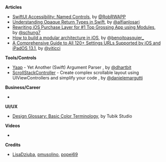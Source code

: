 **Articles**

* [SwiftUI Accessibility: Named Controls](https://medium.com/flawless-app-stories/swiftui-accessibility-named-controls-298766c454bc), by [@RobRWAPP](https://twitter.com/RobRWAPP)
* [Understanding Opaque Return Types in Swift](https://medium.com/@alfianlosari/understanding-opaque-return-types-in-swift-9c36fb5dfa86), by [@alfianlosari](https://twitter.com/alfianlosari)
* [Rewriting iOS Purchase Layer for #1 Top Grossing App using Modules](https://medium.com/tinder-engineering/rewriting-ios-purchase-layer-for-1-top-grossing-app-using-modules-72b4b86e3917), by [@schung7](https://twitter.com/schung7)
* [How to build a modular architecture in iOS](https://benoitpasquier.com/how-build-modular-architecture-ios/), by @[benoitpasquier_](https://twitter.com/benoitpasquier_)
* [A Comprehensive Guide to All 120+ Settings URLs Supported by iOS and iPadOS 13.1](https://www.macstories.net/ios/a-comprehensive-guide-to-all-120-settings-urls-supported-by-ios-and-ipados-13-1/), by [@viticci](https://twitter.com/viticci)

**Tools/Controls**

* [Yaap](https://github.com/hartbit/Yaap) - Yet Another (Swift) Argument Parser , by [@dhartbit](https://twitter.com/dhartbit)
* [ScrollStackController](https://github.com/malcommac/ScrollStackController) - Create complex scrollable layout using UIViewControllers and simplify your code , by [@danielemargutti](https://twitter.com/danielemargutti)

**Business/Career**

* 

**UI/UX**

* [Design Glossary: Basic Color Terminology](https://design4users.com/basic-color-terminology/), by Tubik Studio

**Videos**

* 

**Credits**

* [LisaDziuba](https://github.com/lisadziuba), [pmusolino](https://github.com/pmusolino), [popei69](https://github.com/popei69)
